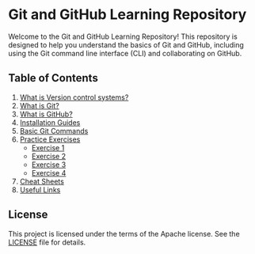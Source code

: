 # Git and GitHub Learning Repository

Welcome to the Git and GitHub Learning Repository! 
This repository is designed to help you understand the basics of Git and GitHub, including using the Git command line interface (CLI) and collaborating on GitHub.

## Table of Contents

1. [What is Version control systems?](./version-control-systems.md)
2. [What is Git?](./what-is-git.md)
3. [What is GitHub?](./what-is-github.md)
4. [Installation Guides](./installation-guides.md)
5. [Basic Git Commands](./basic-git-commands.md) 
6. [Practice Exercises](./exercises)
    - [Exercise 1](./exercises/exercise1.md)
    - [Exercise 2](./exercises/exercise2.md)
    - [Exercise 3](./exercises/exercise3.md)
    - [Exercise 4](./exercises/exercise4.md)
7. [Cheat Sheets](./atlassian-git-cheatsheet.pdf)
8. [Useful Links](./useful-links.md)


## License

This project is licensed under the terms of the Apache license. See the [LICENSE](./LICENSE) file for details.
